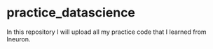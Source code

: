 # practice_datascience
In this repository I will upload all my practice code that I learned from Ineuron.
